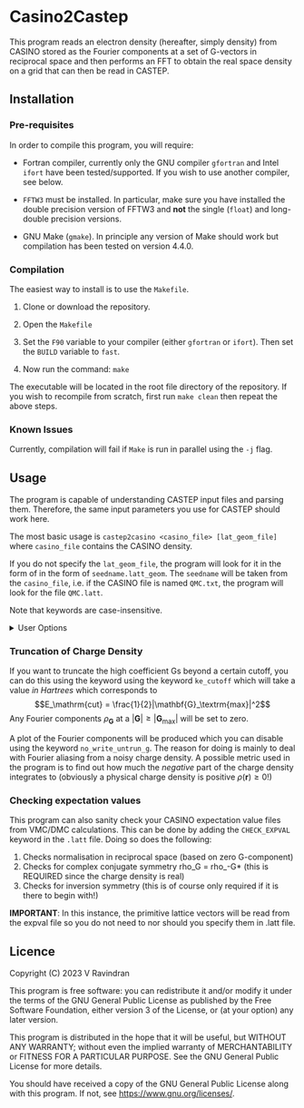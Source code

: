 # Casino2Castep

This program reads an electron density (hereafter, simply density) from CASINO stored
as the Fourier components at a set of G-vectors in reciprocal space
and then performs an FFT to obtain the real space density on a grid that can then be read in CASTEP.

## Installation
### Pre-requisites
In order to compile this program, you will require:
- Fortran compiler, currently only the GNU compiler `gfortran` and Intel `ifort` have been tested/supported.
  If you wish to use another compiler, see below.

- `FFTW3` must be installed. In particular, make sure you have installed the double precision version of FFTW3
   and **not** the single (`float`) and long-double precision versions.

- GNU Make (`gmake`). In principle any version of Make should work but compilation has been tested on version 4.4.0.

### Compilation
The easiest way to install is to use the `Makefile`.

1. Clone or download the repository.

2. Open the `Makefile`

3. Set the `F90` variable to your compiler (either `gfortran` or `ifort`).
   Then set the `BUILD` variable to `fast`.

4. Now run the command:
   ```make```

The executable will be located in the root file directory of the repository. If you wish to recompile from scratch, first run
```make clean```
then repeat the above steps.

### Known Issues
Currently, compilation will fail if `Make` is run in parallel using the `-j` flag.

## Usage
The program is capable of understanding CASTEP input files and parsing them.
Therefore, the same input parameters you use for CASTEP should work here.

The most basic usage is
```castep2casino <casino_file> [lat_geom_file]```
where `casino_file` contains the CASINO density.

If you do not specify the `lat_geom_file`, the program will look for it in the form of in the form of `seedname.latt_geom`.
The `seedname` will be taken from the `casino_file`, i.e. if the CASINO file is named `QMC.txt`, the program will look for the file `QMC.latt`.

Note that keywords are case-insensitive.

<details><summary>User Options</summary>

### Summary
The `<lat_geom_file>` effectively contains the set of user-defined parameters which are:
- `prim_latt_cart` block - primitive real lattice vectors.
- `castep_grid` = the dimensions of the CASTEP grid.
- `unit_bohr` - unit for real lattice vectors are Bohr. This is an **OPTIONAL** parameter, and otherwise angstroms are used as the input unit.
- `output_file` - The file to use to write the CASTEP output. This is an **OPTIONAL** parameter.

#### Essential
The primitive real lattice vectors are specified as follows:
```
%block prim_latt_cart
a_x a_y a_z
b_x b_y b_z
c_x c_y c_z
%endblock prim_latt_cart
```

The default input unit for the lattice vectors are ANGSTROMS.
You may alternatively put the string `unit_bohr` anywhere in the cell file and then enter the lattice vectors in atomic units (Bohr).

The second thing you must specify is the required CASTEP grid size. This is likewise done in the `lat_geom_file` through the parameter
```
castep_grid <nx> <ny> <nz>
```
For instance, if you needed a grid of size 10 x 20 x 30, you would enter `castep_grid 10 20 30`.

For the output file, if `output_file` is not specified, the program will use the `lat_geom_file` seedname.
For example, if you have a file named `QMC.dat` as the lattice geometry file, then the output file will be `QMC.den_fmt`.
</details>

### Truncation of Charge Density
If you want to truncate the high coefficient Gs beyond a certain cutoff, you can do this using the keyword
using the keyword `ke_cutoff` which will take a value _in Hartrees_ which corresponds to
$$E_\mathrm{cut} = \frac{1}{2}|\mathbf{G}_\textrm{max}|^2$$
Any Fourier components $\rho_\mathbf{G}$ at a $|\mathbf{G}|\geq|\mathbf{G}_\textrm{max}|$ will be set to zero.

A plot of the Fourier components will be produced which you can disable using the keyword `no_write_untrun_g`.
The reason for doing is mainly to deal with Fourier aliasing from a noisy charge density.
A possible metric used in the program is to find out how much the _negative_ part of the charge density integrates to
(obviously a physical charge density is positive $\rho(\mathbf{r}) \geq 0$!)

### Checking expectation values
This program can also sanity check your CASINO expectation value files from VMC/DMC calculations.
This can be done by adding the `CHECK_EXPVAL` keyword in the `.latt` file. Doing so does the following:
1. Checks normalisation in reciprocal space (based on zero G-component)
2. Checks for complex conjugate symmetry rho_G = rho_-G*  (this is REQUIRED since the charge density is real)
3. Checks for inversion symmetry (this is of course only required if it is there to begin with!)

**IMPORTANT**: In this instance, the primitive lattice vectors will be read from the expval file so you do not need to nor should you specify them in .latt file.

## Licence
Copyright (C) 2023 V Ravindran

This program is free software: you can redistribute it and/or modify it under the terms of the GNU General Public License as published by
the Free Software Foundation, either version 3 of the License, or (at your option) any later version.

This program is distributed in the hope that it will be useful, but WITHOUT ANY WARRANTY; without even the implied warranty of MERCHANTABILITY or FITNESS FOR A PARTICULAR PURPOSE.
See the GNU General Public License for more details.

You should have received a copy of the GNU General Public License
along with this program.  If not, see <https://www.gnu.org/licenses/>.
